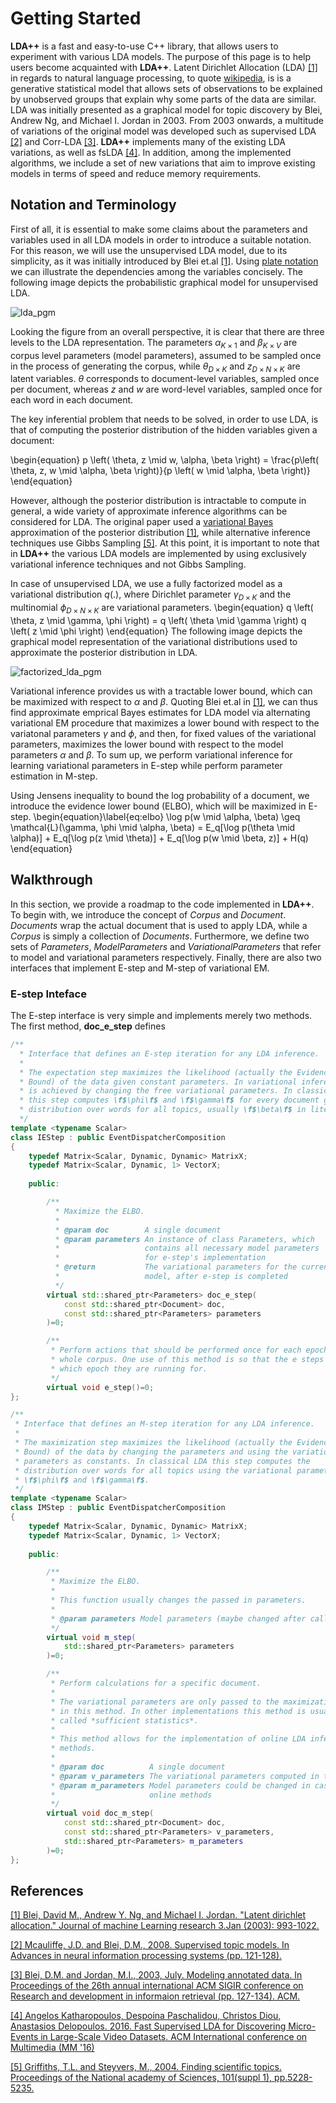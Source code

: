 <style TYPE="text/css">
code.has-jax {font: inherit; font-size: 100%; background: inherit; border: inherit;}
</style>
<script type="text/x-mathjax-config">
MathJax.Hub.Config({
    tex2jax: {
        inlineMath: [['$','$'], ['\\(','\\)']],
        skipTags: ['script', 'noscript', 'style', 'textarea', 'pre'] // removed 'code' entry
    }
});
MathJax.Hub.Queue(function() {
    var all = MathJax.Hub.getAllJax(), i;
    for(i = 0; i < all.length; i += 1) {
        all[i].SourceElement().parentNode.className += ' has-jax';
    }
});
</script>
<script type="text/javascript" src="http://cdn.mathjax.org/mathjax/latest/MathJax.js?config=TeX-AMS-MML_HTMLorMML"></script>

# Getting Started

**LDA++** is a fast and easy-to-use C++ library, that allows users to experiment
with various LDA models. The purpose of this page is to help users become
acquainted with **LDA++**. Latent Dirichlet Allocation (LDA) [[1]](#lda) in regards
to natural language processing, to quote
[wikipedia](https://en.wikipedia.org/wiki/Latent_Dirichlet_allocation), is  is
a generative statistical model that allows sets of observations to be explained
by unobserved groups that explain why some parts of the data are similar. LDA
was initially presented as a graphical model for topic discovery by Blei,
Andrew Ng, and Michael I. Jordan in 2003. From 2003 onwards, a multitude of
variations of the original model was developed such as supervised LDA
[[2]](#slda) and Corr-LDA [[3]](#corrlda). **LDA++** implements many of the
existing LDA variations, as well as fsLDA [[4]](#fsLDA). In addition, among the
implemented algorithms, we include a set of new variations that aim to improve
existing models in terms of speed and reduce memory requirements.

## Notation and Terminology 

First of all, it is essential to make some claims about the parameters and
variables used in all LDA models in order to introduce a suitable notation. For
this reason, we will use the unsupervised LDA model, due to its simplicity, as
it was initially introduced by Blei et.al [[1]](#lda). Using [plate
notation](https://en.wikipedia.org/wiki/Plate_notation) we can illustrate the
dependencies among the variables concisely. The following image depicts the
probabilistic graphical model for unsupervised LDA.

![lda_pgm](img/lda_pgm.png)

Looking the figure from an overall perspective, it is clear that there are three
levels to the LDA representation. The parameters $\alpha_{K \times 1}$ and
$\beta_{K \times V}$ are corpus level parameters (model parameters), assumed to
be sampled once in the process of generating the corpus, while $\theta_{D
\times K}$ and $z_{D \times N \times K}$ are latent variables. $\theta$
corresponds to document-level variables, sampled once per document, whereas $z$
and $w$ are word-level variables, sampled once for each word in each document.

The key inferential problem that needs to be solved, in order to use LDA, is that
of computing the posterior distribution of the hidden variables given a
document:

\begin{equation}
    p \left( \theta, z \mid w, \alpha, \beta \right) = \frac{p\left( \theta, z,
    w \mid \alpha, \beta \right)}{p \left( w \mid \alpha, \beta \right)}
\end{equation}

However, although the posterior distribution is intractable to compute in
general, a wide variety of approximate inference algorithms can be considered
for LDA. The original paper used a [variational
Bayes](https://en.wikipedia.org/wiki/Variational_Bayesian_methods)
approximation of the posterior distribution [[1]](#lda), while alternative
inference techniques use Gibbs Sampling [[5]](#gibbs). At this point, it is
important to note that in **LDA++** the various LDA models are implemented by
using exclusively variational inference techniques and not Gibbs Sampling.

In case of unsupervised LDA, we use a fully factorized model as a variational
distribution $q(.)$, where Dirichlet parameter $\gamma_{D \times K}$ and the
multinomial $\phi_{D \times N \times K}$ are variational parameters. 
\begin{equation}
    q \left( \theta, z \mid \gamma, \phi \right) = q \left( \theta \mid \gamma
    \right) q \left( z \mid \phi \right)
\end{equation}
The following image depicts the graphical model representation of the
variational distributions used to approximate the posterior distribution in
LDA.

![factorized_lda_pgm](img/factorized_lda_pgm.png)

Variational inference provides us with a tractable lower bound, which can be
maximized with respect to $\alpha$ and $\beta$. Quoting Blei et.al in
[[1]](#lda), we can thus find approximate emprical Bayes estimates for LDA
model via alternating variational EM procedure that maximizes a lower bound
with respect to the variatonal parameters $\gamma$ and $\phi$, and then, for
fixed values of the variational parameters, maximizes the lower bound with
respect to the model parameters $\alpha$ and $\beta$. To sum up, we perform
variational inference for learning variational parameters in E-step while
perform parameter estimation in M-step. 

Using Jensens inequality to bound the log probability of a document, we
introduce the evidence lower bound (ELBO), which will be maximized in E-step. 
\begin{equation}\label{eq:elbo}
    \log p(w \mid \alpha, \beta) \geq \mathcal{L}(\gamma, \phi \mid
    \alpha, \beta) = E_q[\log p(\theta \mid \alpha)] + E_q[\log p(z \mid
    \theta)] + E_q[\log p(w \mid \beta, z)] + H(q)
\end{equation}

## Walkthrough

In this section, we provide a roadmap to the code implemented in **LDA++**. To
begin with, we introduce the concept of *Corpus* and *Document*. *Documents*
wrap the actual document that is used to apply LDA, while a *Corpus* is simply
a collection of *Documents*. Furthermore, we define two sets of *Parameters*,
*ModelParameters* and *VariationalParameters* that refer to model and
variational parameters respectively. Finally, there are also two interfaces
that implement E-step and M-step of variational EM.

### E-step Inteface

The E-step interface is very simple and implements merely two methods. The
first method, **doc_e_step** defines 

```cpp
/**
  * Interface that defines an E-step iteration for any LDA inference.
  *
  * The expectation step maximizes the likelihood (actually the Evidence Lower
  * Bound) of the data given constant parameters. In variational inference this
  * is achieved by changing the free variational parameters. In classical LDA
  * this step computes \f$\phi\f$ and \f$\gamma\f$ for every document given the
  * distribution over words for all topics, usually \f$\beta\f$ in literature.
  */
template <typename Scalar>
class IEStep : public EventDispatcherComposition
{
    typedef Matrix<Scalar, Dynamic, Dynamic> MatrixX;
    typedef Matrix<Scalar, Dynamic, 1> VectorX;
    
    public:

        /**
          * Maximize the ELBO.
          *
          * @param doc        A single document
          * @param parameters An instance of class Parameters, which
          *                   contains all necessary model parameters 
          *                   for e-step's implementation
          * @return           The variational parameters for the current
          *                   model, after e-step is completed
          */
        virtual std::shared_ptr<Parameters> doc_e_step(
            const std::shared_ptr<Document> doc,
            const std::shared_ptr<Parameters> parameters
        )=0;

        /**
         * Perform actions that should be performed once for each epoch for the
         * whole corpus. One use of this method is so that the e steps can know
         * which epoch they are running for.
         */
        virtual void e_step()=0;
};
```

```cpp
/**
 * Interface that defines an M-step iteration for any LDA inference.
 *
 * The maximization step maximizes the likelihood (actually the Evidence Lower
 * Bound) of the data by changing the parameters and using the variational
 * parameters as constants. In classical LDA this step computes the
 * distribution over words for all topics using the variational parameters
 * \f$\phi\f$ and \f$\gamma\f$.
 */
template <typename Scalar>
class IMStep : public EventDispatcherComposition
{
    typedef Matrix<Scalar, Dynamic, Dynamic> MatrixX;
    typedef Matrix<Scalar, Dynamic, 1> VectorX;
    
    public:

        /**
         * Maximize the ELBO.
         *
         * This function usually changes the passed in parameters.
         *
         * @param parameters Model parameters (maybe changed after call)
         */
        virtual void m_step(
            std::shared_ptr<Parameters> parameters
        )=0;

        /**
         * Perform calculations for a specific document.
         *
         * The variational parameters are only passed to the maximization step
         * in this method. In other implementations this method is usually
         * called *sufficient statistics*.
         *
         * This method allows for the implementation of online LDA inference
         * methods.
         *
         * @param doc          A single document
         * @param v_parameters The variational parameters computed in the e-step
         * @param m_parameters Model parameters could be changed in case of 
         *                     online methods
         */
        virtual void doc_m_step(
            const std::shared_ptr<Document> doc,
            const std::shared_ptr<Parameters> v_parameters,
            std::shared_ptr<Parameters> m_parameters
        )=0;
};
```
## References

<a name="lda"/>[[1] Blei, David M., Andrew Y. Ng, and Michael I. Jordan. "Latent dirichlet
allocation." Journal of machine Learning research 3.Jan (2003):
993-1022.](http://www.jmlr.org/papers/volume3/blei03a/blei03a.pdf)</a>

<a name="slda"/>[[2] Mcauliffe, J.D. and Blei, D.M., 2008. Supervised topic
models. In Advances in neural information processing systems (pp.
121-128).](https://www.cs.princeton.edu/~blei/papers/BleiMcAuliffe2007.pdf)</a>

<a name="corrlda"/> [[3] Blei, D.M. and Jordan, M.I., 2003, July. Modeling
annotated data. In Proceedings of the 26th annual international ACM SIGIR
conference on Research and development in informaion retrieval (pp. 127-134).
ACM.](http://www.cs.columbia.edu/~blei/papers/BleiJordan2003.pdf)</a>

<a name="fslda"/>[[4] Angelos Katharopoulos, Despoina Paschalidou, Christos Diou, Anastasios
Delopoulos. 2016. Fast Supervised LDA for Discovering Micro-Events in
Large-Scale Video Datasets. ACM International conference on Multimedia (MM
'16)](http://dx.doi.org/10.1145/2964284.2967237)</a>

<a name="gibbs"/> [[5] Griffiths, T.L. and Steyvers, M., 2004. Finding
scientific topics. Proceedings of the National academy of Sciences, 101(suppl
1),
pp.5228-5235.](http://www.cse.iitk.ac.in/users/piyush/courses/pml_winter16/lda_gibbs.pdf)</a>
